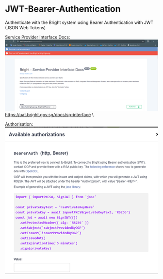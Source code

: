 # JWT-Bearer-Authentication
Authenticate with the Bright system using Bearer Authentication with JWT (JSON Web Tokens)

Service Provider Interface Docs:\
![alt text](image-1.png)\
https://uat.bright.gov.sg/docs/sp-interface \

Authorisation:\
![alt text](image.png)



